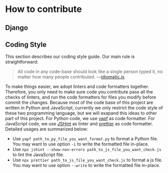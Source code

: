 # How to contribute

## Django

## Coding Style

This section describes our coding style guide. Our main rule is straightforward:

> All code in any code-base should look like a single person typed it, no matter how many people contributed.
> —[idiomatic.js](https://github.com/rwaldron/idiomatic.js/)

To make things easier, we adopt linters and code formatters together. Therefore, you only need to make sure code you contribute pass all the checks of linters, and run the code formatters for files you modify before commit the changes. Because most of the code base of this project are written in Python and JavaScript, currently we only restrict the code style of these two programming language, but we will exapand this ideas to other part of this project. For Python code, we use [yapf](https://github.com/google/yapf) as code formatter. For JavaScript code, we use [JSHint](http://jshint.com/) as linter and [prettier](https://github.com/prettier/prettier) as code formatter. Detailed usages are summarized below:

- Use `yapf path_to_py_file_you_want_format.py` to format a Python file. You may want to use option `-i` to write the formatted file in-place.
- Use `npx jshint --show-non-errors path_to_js_file_you_want_check.js` to lint the JavaScript file.
- Use `npx prettier path_to_js_file_you_want_check.js` to format a js file. You may want to use option `--write` to write the formatted file in-place.
